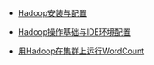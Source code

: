 - [Hadoop安装与配置](http://zealscott.com/posts/21264/)

- [Hadoop操作基础与IDE环境配置](http://zealscott.com/posts/53970/)

- [用Hadoop在集群上运行WordCount](http://zealscott.com/posts/17064/)

  ​


